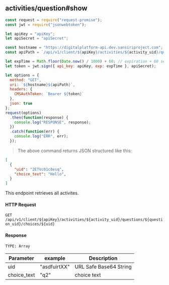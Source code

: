 ## activities/question#show
```javascript
const request = require("request-promise");
const jwt = require("jsonwebtoken");

let apiKey = "apiKey";
let apiSecret = "apiSecret";

const hostname = "https://digitalplatform-api.dev.sansiriproject.com";
const apiPath = `/api/v1/client/${apiKey}/activities/${activity_uid}/questions/${question_uid}/choices/${uid}`;

let expTime = Math.floor(Date.now() / 1000) + 60; // expiration + 60 seconds
let token = jwt.sign({ api_key: apiKey, exp: expTime }, apiSecret);

let options = {
  method: "GET",
  uri: `${hostname}${apiPath}`,
  headers: {
    CMSAuthToken: `Bearer ${token}`
  },
  json: true
};
request(options)
  .then(function(response) {
    console.log("RESPONSE", response);
  })
  .catch(function(err) {
    console.log("ERR", err);
  });
```

> The above command returns JSON structured like this:

```json
[
  {
    "uid": "2ETVc01c8esq",
    "choice_text": "Hello",
  }
]
```

This endpoint retrieves all activites.

#### HTTP Request

`GET /api/v1/client/${apiKey}/activities/${activity_uid}/questions/${question_uid}/choices/${uid}`

#### Response

`TYPE: Array`

| Parameter          | example      | Description                       |
| ------------------ | ------------ | --------------------------------- |
| uid  | "asdfuirtXX" | URL Safe Base64 String |
| choice_text | "q2" | choice text |
